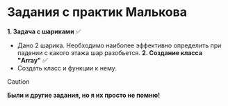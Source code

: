 # Задания с практик Малькова  
**1. Задача с шариками** ✅
- Дано 2 шарика. Необходимо наиболее эффективно определить при падении с какого этажа шар разобьется.
**2. Создание класса "Array"** ✅
- Создать класс и функции к нему.  

> [!CAUTION]
> **Были и другие задания, но я их просто не помню!**
